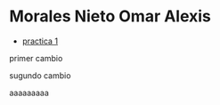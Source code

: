 # Morales Nieto Omar Alexis
- [practica 1](./practica-1.md)

primer cambio


sugundo cambio



aaaaaaaaa